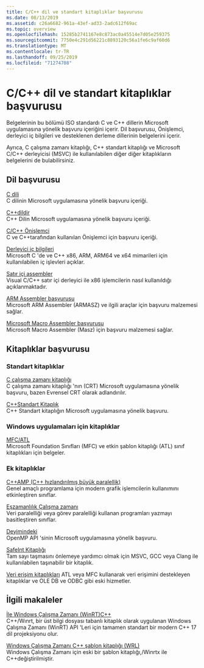 ```yaml
---
title: C/C++ dil ve standart kitaplıklar başvurusu
ms.date: 08/13/2019
ms.assetid: c26a6682-961a-43ef-ad33-2adc612f69ac
ms.topic: overview
ms.openlocfilehash: 15285b2741167e8c873ac0a45514e7d05e259375
ms.sourcegitcommit: 7750e4c291d56221c8893120c56a1fe6c9af60d6
ms.translationtype: MT
ms.contentlocale: tr-TR
ms.lasthandoff: 09/25/2019
ms.locfileid: "71274708"
---
```

# <a name="cc-language-and-standard-libraries-reference"></a>C/C++ dil ve standart kitaplıklar başvurusu

Belgelerinin bu bölümü ISO standardı C ve C++ dillerin Microsoft uygulamasına yönelik başvuru içeriğini içerir. Dil başvurusu, Önişlemci, derleyici iç bilgileri ve desteklenen derleme dillerinin belgelerini içerir.

Ayrıca, C çalışma zamanı kitaplığı, C++ standart kitaplığı ve Microsoft C/C++ derleyicisi (MSVC) ile kullanılabilen diğer diğer kitaplıkların belgelerini de bulabilirsiniz.

## <a name="language-reference"></a>Dil başvurusu

[C dili](../c-language/c-language-reference.md)\
C dilinin Microsoft uygulamasına yönelik başvuru içeriği.

[C++dildir](../cpp/cpp-language-reference.md)\
C++ Dilin Microsoft uygulamasına yönelik başvuru içeriği.

[C/C++ Önişlemci](../preprocessor/c-cpp-preprocessor-reference.md)\
C ve C++tarafından kullanılan Önişlemci için başvuru içeriği.

[Derleyici iç bilgileri](../intrinsics/compiler-intrinsics.md)\
Microsoft C 'de ve C++ x86, ARM, ARM64 ve x64 mimarileri için kullanılabilen iç işlevleri açıklar.

[Satır içi assembler](../assembler/inline/inline-assembler.md)\
Visual C/C++ satır içi derleyici ile x86 işlemcilerin nasıl kullanıldığı açıklanmaktadır.

[ARM Assembler başvurusu](../assembler/arm/arm-assembler-reference.md)\
Microsoft ARM Assembler (ARMASZ) ve ilgili araçlar için başvuru malzemesi sağlar.

[Microsoft Macro Assembler başvurusu](../assembler/masm/microsoft-macro-assembler-reference.md)\
Microsoft Macro Assembler (Masz) için başvuru malzemesi sağlar.

## <a name="libraries-reference"></a>Kitaplıklar başvurusu

### <a name="standard-libraries"></a>Standart kitaplıklar

[C çalışma zamanı kitaplığı](../c-runtime-library/c-run-time-library-reference.md)\
C çalışma zamanı kitaplığı 'nın (CRT) Microsoft uygulamasına yönelik başvuru, bazen Evrensel CRT olarak adlandırılır.

[C++Standart Kitaplık](../standard-library/cpp-standard-library-reference.md)\
C++ Standart kitaplığın Microsoft uygulamasına yönelik başvuru.

### <a name="libraries-for-windows-applications"></a>Windows uygulamaları için kitaplıklar

[MFC/ATL](../mfc/mfc-and-atl.md)\
Microsoft Foundation Sınıfları (MFC) ve etkin şablon kitaplığı (ATL) sınıf kitaplıkları için belgeler.

### <a name="additional-libraries"></a>Ek kitaplıklar

[C++AMP (C++ hızlandırılmış büyük paralellik)](../parallel/amp/cpp-amp-cpp-accelerated-massive-parallelism.md)\
Genel amaçlı programlama için modern grafik işlemcilerin kullanımını etkinleştiren sınıflar.

[Eşzamanlılık Çalışma zamanı](../parallel/concrt/concurrency-runtime.md)\
Veri paralelliği veya görev paralelliği kullanan programları yazmayı basitleştiren sınıflar.

[Deyimindeki](../parallel/openmp/openmp-in-visual-cpp.md)\
OpenMP API 'sinin Microsoft uygulamasına yönelik başvuru.

[SafeInt Kitaplığı](../safeint/safeint-library.md)\
Tam sayı taşmasını önlemeye yardımcı olmak için MSVC, GCC veya Clang ile kullanılabilen taşınabilir bir kitaplık.

[Veri erişim kitaplıkları](../data/data-access-in-cpp.md) ATL veya MFC kullanarak veri erişimini destekleyen kitaplıklar ve OLE DB ve ODBC gibi eski hizmetler.

## <a name="related-articles"></a>İlgili makaleler

[İle Windows Çalışma Zamanı (WinRT)C++](/windows/uwp/cpp-and-winrt-apis/index)\
C++/Wınrt, bir üst bilgi dosyası tabanlı kitaplık olarak uygulanan Windows Çalışma Zamanı (WinRT) API 'Leri için tamamen standart bir modern C++ 17 dil projeksiyonu olur.

[Windows Çalışma Zamanı C++ şablon kitaplığı (WRL)](../cppcx/wrl/windows-runtime-cpp-template-library-wrl.md)\
Windows Çalışma Zamanı için eski bir şablon kitaplığı,/Winrtx ile C++değiştirilmiştir.
